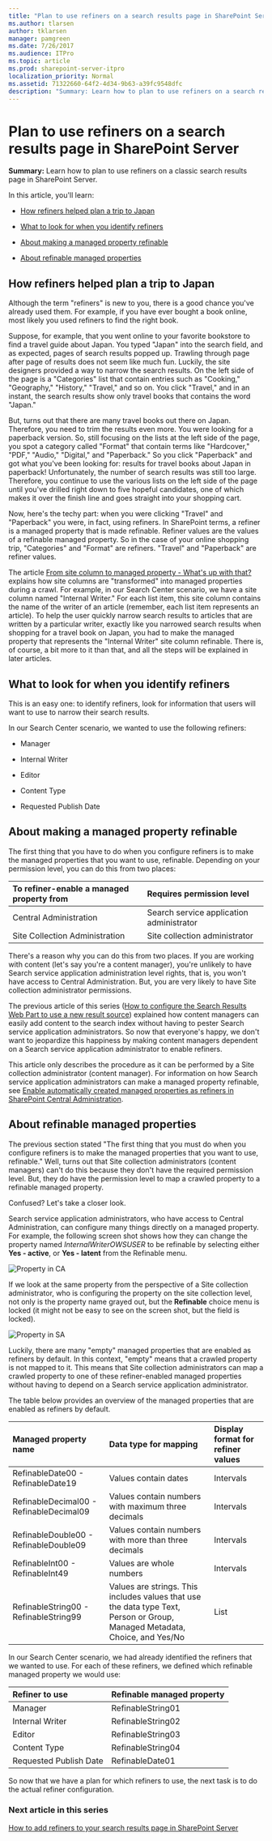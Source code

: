 ```yaml
---
title: "Plan to use refiners on a search results page in SharePoint Server"
ms.author: tlarsen
author: tklarsen
manager: pamgreen
ms.date: 7/26/2017
ms.audience: ITPro
ms.topic: article
ms.prod: sharepoint-server-itpro
localization_priority: Normal
ms.assetid: 71322660-64f2-4d34-9b63-a39fc9548dfc
description: "Summary: Learn how to plan to use refiners on a search results page in SharePoint Server."
---
```


# Plan to use refiners on a search results page in SharePoint Server

 **Summary:** Learn how to plan to use refiners on a classic search results page in SharePoint Server. 
  
In this article, you'll learn:
  
- [How refiners helped plan a trip to Japan](plan-to-use-refiners-on-a-search-results-page.md#BKMK_HowRefinersHelpedPlanaTriptoJapan)
    
- [What to look for when you identify refiners](plan-to-use-refiners-on-a-search-results-page.md#BKMK_WhattoLookforWhenYouIdentifyRefiners)
    
- [About making a managed property refinable](plan-to-use-refiners-on-a-search-results-page.md#BKMK_AboutMakingaManagedPropertyRefinable)
    
- [About refinable managed properties](plan-to-use-refiners-on-a-search-results-page.md#BKMK_AboutRefinableManagedProperties)
    
## How refiners helped plan a trip to Japan
<a name="BKMK_HowRefinersHelpedPlanaTriptoJapan"> </a>

Although the term "refiners" is new to you, there is a good chance you've already used them. For example, if you have ever bought a book online, most likely you used refiners to find the right book.
  
Suppose, for example, that you went online to your favorite bookstore to find a travel guide about Japan. You typed "Japan" into the search field, and as expected, pages of search results popped up. Trawling through page after page of results does not seem like much fun. Luckily, the site designers provided a way to narrow the search results. On the left side of the page is a "Categories" list that contain entries such as "Cooking," "Geography," "History," "Travel," and so on. You click "Travel," and in an instant, the search results show only travel books that contains the word "Japan."
  
But, turns out that there are many travel books out there on Japan. Therefore, you need to trim the results even more. You were looking for a paperback version. So, still focusing on the lists at the left side of the page, you spot a category called "Format" that contain terms like "Hardcover," "PDF," "Audio," "Digital," and "Paperback." So you click "Paperback" and got what you've been looking for: results for travel books about Japan in paperback! Unfortunately, the number of search results was still too large. Therefore, you continue to use the various lists on the left side of the page until you've drilled right down to five hopeful candidates, one of which makes it over the finish line and goes straight into your shopping cart.
  
Now, here's the techy part: when you were clicking "Travel" and "Paperback" you were, in fact, using refiners. In SharePoint terms, a refiner is a managed property that is made refinable. Refiner values are the values of a refinable managed property. So in the case of your online shopping trip, "Categories" and "Format" are refiners. "Travel" and "Paperback" are refiner values.
  
The article [From site column to managed property - What's up with that?](../administration/from-site-column-to-managed-propertywhat-s-up-with-that.md) explains how site columns are "transformed" into managed properties during a crawl. For example, in our Search Center scenario, we have a site column named "Internal Writer." For each list item, this site column contains the name of the writer of an article (remember, each list item represents an article). To help the user quickly narrow search results to articles that are written by a particular writer, exactly like you narrowed search results when shopping for a travel book on Japan, you had to make the managed property that represents the "Internal Writer" site column refinable. There is, of course, a bit more to it than that, and all the steps will be explained in later articles. 
  
## What to look for when you identify refiners
<a name="BKMK_WhattoLookforWhenYouIdentifyRefiners"> </a>

This is an easy one: to identify refiners, look for information that users will want to use to narrow their search results.
  
In our Search Center scenario, we wanted to use the following refiners:
  
- Manager
    
- Internal Writer
    
- Editor
    
- Content Type
    
- Requested Publish Date
    
## About making a managed property refinable
<a name="BKMK_AboutMakingaManagedPropertyRefinable"> </a>

The first thing that you have to do when you configure refiners is to make the managed properties that you want to use, refinable. Depending on your permission level, you can do this from two places:
  
|**To refiner-enable a managed property from**|**Requires permission level**|
|:-----|:-----|
|Central Administration  <br/> |Search service application administrator  <br/> |
|Site Collection Administration  <br/> |Site collection administrator  <br/> |
   
There's a reason why you can do this from two places. If you are working with content (let's say you're a content manager), you're unlikely to have Search service application administration level rights, that is, you won't have access to Central Administration. But, you are very likely to have Site collection administrator permissions.
  
The previous article of this series ([How to configure the Search Results Web Part to use a new result source](how-to-configure-the-search-results-web-part-to-use-a-new-result-source.md#BKMK_HowtoConfiguretheSearchResultsWebParttoUseaNewResultSource)) explained how content managers can easily add content to the search index without having to pester Search service application administrators. So now that everyone's happy, we don't want to jeopardize this happiness by making content managers dependent on a Search service application administrator to enable refiners.
  
This article only describes the procedure as it can be performed by a Site collection administrator (content manager). For information on how Search service application administrators can make a managed property refinable, see [Enable automatically created managed properties as refiners in SharePoint Central Administration](../administration/configure-refiners-and-faceted-navigation.md#BKMK_EnableInCA).
  
## About refinable managed properties
<a name="BKMK_AboutRefinableManagedProperties"> </a>

The previous section stated "The first thing that you must do when you configure refiners is to make the managed properties that you want to use, refinable." Well, turns out that Site collection administrators (content managers) can't do this because they don't have the required permission level. But, they do have the permission level to map a crawled property to a refinable managed property.
  
Confused? Let's take a closer look.
  
Search service application administrators, who have access to Central Administration, can configure many things directly on a managed property. For example, the following screen shot shows how they can change the property named  *InternalWriterOWSUSER*  to be refinable by selecting either **Yes - active**, or **Yes - latent** from the Refinable menu. 
  
![Property in CA](../media/OTCSP_PropertyInCA.png)
  
If we look at the same property from the perspective of a Site collection administrator, who is configuring the property on the site collection level, not only is the property name grayed out, but the **Refinable** choice menu is locked (it might not be easy to see on the screen shot, but the field is locked). 
  
![Property in SA](../media/OTCSP_PropertyInSA.png)
  
Luckily, there are many "empty" managed properties that are enabled as refiners by default. In this context, "empty" means that a crawled property is not mapped to it. This means that Site collection administrators can map a crawled property to one of these refiner-enabled managed properties without having to depend on a Search service application administrator.
  
The table below provides an overview of the managed properties that are enabled as refiners by default.
  
|**Managed property name**|**Data type for mapping**|**Display format for refiner values**|
|:-----|:-----|:-----|
|RefinableDate00 - RefinableDate19  <br/> |Values contain dates  <br/> |Intervals  <br/> |
|RefinableDecimal00 - RefinableDecimal09  <br/> |Values contain numbers with maximum three decimals  <br/> |Intervals  <br/> |
|RefinableDouble00 - RefinableDouble09  <br/> |Values contain numbers with more than three decimals  <br/> |Intervals  <br/> |
|RefinableInt00 - RefinableInt49  <br/> |Values are whole numbers  <br/> |Intervals  <br/> |
|RefinableString00 - RefinableString99  <br/> |Values are strings. This includes values that use the data type Text, Person or Group, Managed Metadata, Choice, and Yes/No  <br/> |List  <br/> |
   
In our Search Center scenario, we had already identified the refiners that we wanted to use. For each of these refiners, we defined which refinable managed property we would use:
  
|**Refiner to use**|**Refinable managed property**|
|:-----|:-----|
|Manager  <br/> |RefinableString01  <br/> |
|Internal Writer  <br/> |RefinableString02  <br/> |
|Editor  <br/> |RefinableString03  <br/> |
|Content Type  <br/> |RefinableString04  <br/> |
|Requested Publish Date  <br/> |RefinableDate01  <br/> |
   
So now that we have a plan for which refiners to use, the next task is to do the actual refiner configuration.
  
### Next article in this series

[How to add refiners to your search results page in SharePoint Server](how-to-add-refiners-to-your-search-results-page.md)
  

